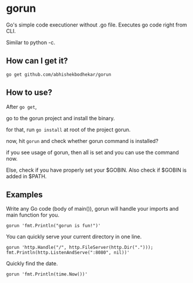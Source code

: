# gorun
 
Go's simple code executioner without .go file.
Executes go code right from CLI.

Similar to python -c.
 
## How can I get it?

```
go get github.com/abhishekbodhekar/gorun
```
## How to use?
After ```go get```,

go to the gorun project and install the binary.

for that, run ```go install``` at root of the project gorun.


now, hit ```gorun``` and check whether gorun command is installed?


if you see usage of gorun, then all is set and you can use the command now.

Else, check if you have properly set your $GOBIN. Also check if $GOBIN is added in $PATH.

## Examples 
 
Write any Go code (body of main()), gorun will handle your imports and main function for you.

```gorun 'fmt.Println("gorun is fun!")'``` 

You can quickly serve your current directory in one line.
 
```gorun 'http.Handle("/", http.FileServer(http.Dir("."))); fmt.Println(http.ListenAndServe(":8080", nil))'```

Quickly find the date.

```gorun 'fmt.Println(time.Now())'```
